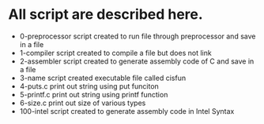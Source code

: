 # All script are described here.
- 0-preprocessor script created to run file through preprocessor and save in a file
- 1-compiler script created to compile a file but does not link
- 2-assembler script created to generate assembly code of C and save in a file
- 3-name script created executable file called cisfun 
- 4-puts.c print out string using put funciton
- 5-printf.c print out string using printf function
- 6-size.c print out size of various types
- 100-intel script created to generate assembly code in Intel Syntax   
